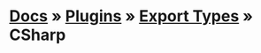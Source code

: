 # [Docs](../../../../../docs/README.md) &raquo; [Plugins](../../README.md) &raquo; [Export Types](../README.md) &raquo; CSharp
